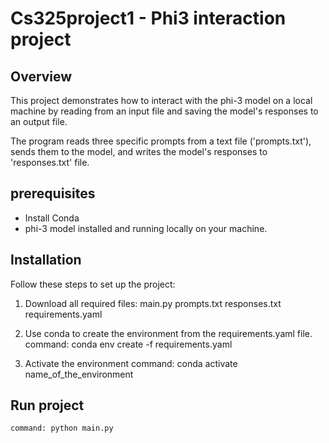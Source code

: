 # Cs325project1 - Phi3 interaction project

## Overview
This project demonstrates how to interact with the phi-3 model on a local machine by
reading from an input file and saving the model's responses to an output file.

The program reads three specific prompts from a text file ('prompts.txt'), sends them to the model, 
and writes the model's responses to 'responses.txt' file.

## prerequisites
- Install Conda
- phi-3 model installed and running locally on your machine.


## Installation

Follow these steps to set up the project:
1. Download all required files: 
        main.py
        prompts.txt
        responses.txt
        requirements.yaml

2. Use conda to create the environment from the requirements.yaml file.
        command: conda env create -f requirements.yaml

3. Activate the environment
        command: conda activate name_of_the_environment



## Run project
    command: python main.py